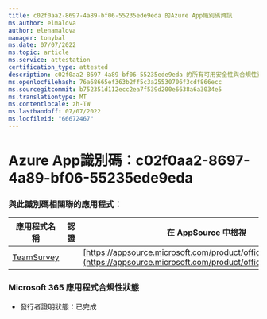 ```yaml
---
title: c02f0aa2-8697-4a89-bf06-55235ede9eda 的Azure App識別碼資訊
ms.author: elmalova
author: elenamalova
manager: tonybal
ms.date: 07/07/2022
ms.topic: article
ms.service: attestation
certification_type: attested
description: c02f0aa2-8697-4a89-bf06-55235ede9eda 的所有可用安全性與合規性資訊。
ms.openlocfilehash: 76a68665ef363b2ff5c3a25530706f3cdf866ecc
ms.sourcegitcommit: b752351d112ecc2ea7f539d200e6638a6a3034e5
ms.translationtype: MT
ms.contentlocale: zh-TW
ms.lasthandoff: 07/07/2022
ms.locfileid: "66672467"
---
```

# <a name="azure-app-id-c02f0aa2-8697-4a89-bf06-55235ede9eda"></a>Azure App識別碼：c02f0aa2-8697-4a89-bf06-55235ede9eda


### <a name="apps-associated-with-this-id"></a>與此識別碼相關聯的應用程式：
| **應用程式名稱** | **認證** | **在 AppSource 中檢視** |
|--------------|---------------|-----------------------|
| [TeamSurvey](../forward/WA200004182.md) |  | [https://appsource.microsoft.com/product/office/WA200004182](https://appsource.microsoft.com/product/office/WA200004182) |

### <a name="microsoft-365-app-compliance-status"></a>Microsoft 365 應用程式合規性狀態
- 發行者證明狀態：已完成
